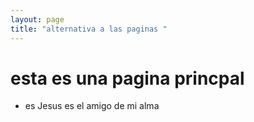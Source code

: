 ```yaml
---
layout: page
title: "alternativa a las paginas "
---
```


# esta es una pagina princpal

* es Jesus es el amigo de mi alma 
